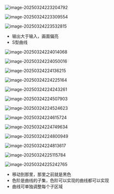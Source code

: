 



![image-20250324223204792](./assets/image-20250324223204792.png)

![image-20250324223309554](./assets/image-20250324223309554.png)

![image-20250324223532815](./assets/image-20250324223532815.png)

- 输出大于输入，画面偏亮
- S型曲线

![image-20250324224014068](./assets/image-20250324224014068.png)

![image-20250324224050016](./assets/image-20250324224050016.png)

![image-20250324224136215](./assets/image-20250324224136215.png)

![image-20250324224225164](./assets/image-20250324224225164.png)

![image-20250324224243261](./assets/image-20250324224243261.png)

![image-20250324224507903](./assets/image-20250324224507903.png)

![image-20250324224524623](./assets/image-20250324224524623.png)

![image-20250324224615724](./assets/image-20250324224615724.png)

![image-20250324224749634](./assets/image-20250324224749634.png)

![image-20250324224800949](./assets/image-20250324224800949.png)

![image-20250324224813617](./assets/image-20250324224813617.png)

![image-20250324225115784](./assets/image-20250324225115784.png)

![image-20250324225242765](./assets/image-20250324225242765.png)

- 移动到那里，那里之前就是黑色
- 色阶是曲线的子集，色阶可以实现的曲线都可以实现
- 曲线可单独调整每个子区域